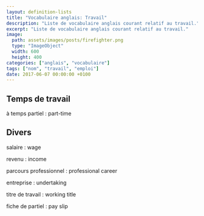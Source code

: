 ```yaml
---
layout: definition-lists
title: "Vocabulaire anglais: Travail"
description: "Liste de vocabulaire anglais courant relatif au travail."
excerpt: "Liste de vocabulaire anglais courant relatif au travail."
image:
  path: assets/images/posts/firefighter.png
  type: "ImageObject"
  width: 600
  height: 400
categories: ["anglais", "vocabulaire"]
tags: ["nom", "travail", "emploi"]
date: 2017-06-07 00:00:00 +0100
---
```


## Temps de travail

à temps partiel
: part-time


## Divers

salaire
: wage

revenu
: income

parcours professionnel
: professional career

entreprise
: undertaking

titre de travail
: working title

fiche de partiel
: pay slip
